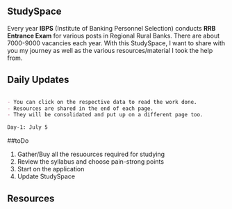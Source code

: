 ## StudySpace

Every year **IBPS** (Institute of Banking Personnel Selection) conducts **RRB Entrance Exam** for various posts in Regional Rural Banks. There are about 7000-9000 vacancies each year. With this StudySpace, I want to share with you my journey as well as the various resources/material I took the help from.

## Daily Updates

```markdown

- You can click on the respective data to read the work done. 
- Resources are shared in the end of each page. 
- They will be consolidated and put up on a different page too. 

Day-1: July 5


```

##toDo

1. Gather/Buy all the resuources required for studying
2. Review the syllabus and choose pain-strong points
3. Start on the application
4. Update StudySpace

## Resources


